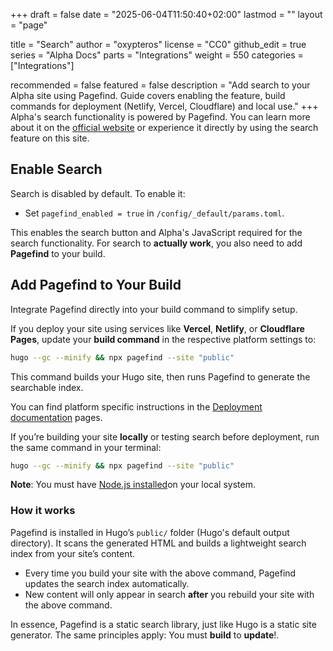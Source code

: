 +++
draft = false
date = "2025-06-04T11:50:40+02:00"
lastmod = ""
layout = "page"

title = "Search"
author = "oxypteros"
license = "CC0"
github_edit = true
series = "Alpha Docs"
  parts = "Integrations"
  weight = 550
categories = ["Integrations"]

recommended = false
featured = false
description = "Add search to your Alpha site using Pagefind. Guide covers enabling the feature, build commands for deployment (Netlify, Vercel, Cloudflare) and local use."
+++
Alpha's search functionality is powered by Pagefind. You can learn more about it on the [official website](https://pagefind.app/ "Pagefind website") or experience it directly by using the search feature on this site.

## Enable Search
Search is disabled by default. To enable it:
- Set `pagefind_enabled = true` in `/config/_default/params.toml`.

This enables the search button and Alpha's JavaScript required for the search functionality.
For search to **actually work**, you also need to add **Pagefind** to your build.

## Add Pagefind to Your Build
Integrate Pagefind directly into your build command to simplify setup.

If you deploy your site using services like **Vercel**, **Netlify**, or **Cloudflare Pages**, update your **build command** in the respective platform settings to:
```bash
hugo --gc --minify && npx pagefind --site "public"
```
This command builds your Hugo site, then runs Pagefind to generate the searchable index.

You can find platform specific instructions in the [Deployment documentation](/docs/deployment) pages.

If you’re building your site **locally** or testing search before deployment, run the same command in your terminal:
```bash
hugo --gc --minify && npx pagefind --site "public"
```
**Note**: You must have [Node.js installed](/docs/developing-alpha/install-node)on your local system.

### How it works
Pagefind is installed in Hugo’s `public/` folder (Hugo's default output directory). It scans the generated HTML and builds a lightweight search index from your site’s content.
- Every time you build your site with the above command, Pagefind updates the search index automatically.
- New content will only appear in search **after** you rebuild your site with the above command.

In essence, Pagefind is a static search library, just like Hugo is a static site generator. 
The same principles apply: You must **build** to **update**!.
